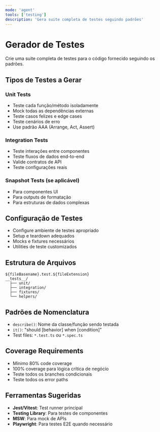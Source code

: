 ```yaml
---
mode: 'agent'
tools: ['testing']
description: 'Gera suite completa de testes seguindo padrões'
---
```


# Gerador de Testes

Crie uma suite completa de testes para o código fornecido seguindo os padrões.

## Tipos de Testes a Gerar

### Unit Tests
- Teste cada função/método isoladamente
- Mock todas as dependências externas
- Teste casos felizes e edge cases
- Teste cenários de erro
- Use padrão AAA (Arrange, Act, Assert)

### Integration Tests
- Teste interações entre componentes
- Teste fluxos de dados end-to-end
- Valide contratos de API
- Teste configurações reais

### Snapshot Tests (se aplicável)
- Para componentes UI
- Para outputs de formatação
- Para estruturas de dados complexas

## Configuração de Testes
- Configure ambiente de testes apropriado
- Setup e teardown adequados
- Mocks e fixtures necessários
- Utilities de teste customizados

## Estrutura de Arquivos
```
${fileBasename}.test.${fileExtension}
__tests__/
  ├── unit/
  ├── integration/
  ├── fixtures/
  └── helpers/
```

## Padrões de Nomenclatura
- `describe()`: Nome da classe/função sendo testada
- `it()`: "should [behavior] when [condition]"
- Test files: `*.test.ts` ou `*.spec.ts`

## Coverage Requirements
- Mínimo 80% code coverage
- 100% coverage para lógica crítica de negócio
- Teste todos os branches condicionais
- Teste todos os error paths

## Ferramentas Sugeridas
- **Jest/Vitest**: Test runner principal
- **Testing Library**: Para testes de componentes
- **MSW**: Para mock de APIs
- **Playwright**: Para testes E2E quando necessário